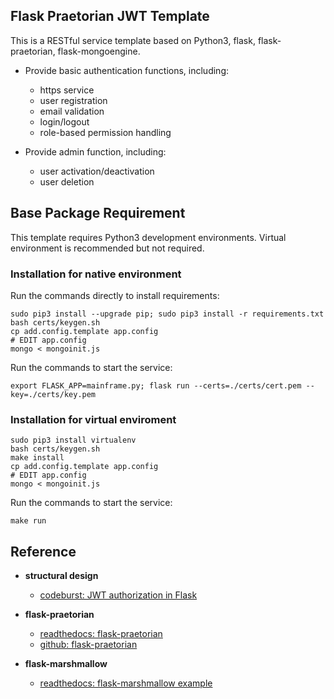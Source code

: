## Flask Praetorian JWT Template
This is a RESTful service template based on Python3, flask, flask-praetorian, flask-mongoengine.
- Provide basic authentication functions, including:
  - https service
  - user registration
  - email validation
  - login/logout
  - role-based permission handling
 

- Provide admin function, including:
  - user activation/deactivation
  - user deletion

## Base Package Requirement
This template requires Python3 development environments. Virtual environment is recommended but not required.

### Installation for native environment
Run the commands directly to install requirements:

    sudo pip3 install --upgrade pip; sudo pip3 install -r requirements.txt
    bash certs/keygen.sh
    cp add.config.template app.config
    # EDIT app.config
    mongo < mongoinit.js
    
Run the commands to start the service:

    export FLASK_APP=mainframe.py; flask run --certs=./certs/cert.pem --key=./certs/key.pem
    

### Installation for virtual enviroment
    sudo pip3 install virtualenv
    bash certs/keygen.sh
    make install
    cp add.config.template app.config
    # EDIT app.config
    mongo < mongoinit.js

Run the commands to start the service:

    make run

## Reference
 - **structural design**
   - [codeburst: JWT authorization in Flask](https://codeburst.io/jwt-authorization-in-flask-c63c1acf4eeb "codeburst: JWT authorization in Flask")

 - **flask-praetorian**
   - [readthedocs: flask-praetorian](https://flask-praetorian.readthedocs.io/en/latest/ "readthedocs: flask-praetorian")
   - [github: flask-praetorian](https://github.com/dusktreader/flask-praetorian "github")
  
 - **flask-marshmallow**
   - [readthedocs: flask-marshmallow example](https://flask-marshmallow.readthedocs.io/en/latest/ "readthedocs: flask-marshmallow example")
 
